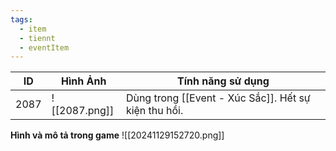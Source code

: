 ```yaml
---
tags:
  - item
  - tiennt
  - eventItem
---
```


| ID   | Hình Ảnh      | Tính năng sử dụng                                    |
| ---- | ------------- | ---------------------------------------------------- |
| 2087 | ![[2087.png]] | Dùng trong [[Event - Xúc Sắc]]. Hết sự kiện thu hồi. |
**Hình và mô tả trong game**
![[20241129152720.png]]
